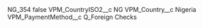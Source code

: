 <?xml version="1.0" encoding="UTF-8"?>
<CustomMetadata xmlns="http://soap.sforce.com/2006/04/metadata" xmlns:xsi="http://www.w3.org/2001/XMLSchema-instance" xmlns:xsd="http://www.w3.org/2001/XMLSchema">
    <label>NG_354</label>
    <protected>false</protected>
    <values>
        <field>VPM_CountryISO2__c</field>
        <value xsi:type="xsd:string">NG</value>
    </values>
    <values>
        <field>VPM_Country__c</field>
        <value xsi:type="xsd:string">Nigeria</value>
    </values>
    <values>
        <field>VPM_PaymentMethod__c</field>
        <value xsi:type="xsd:string">Q_Foreign Checks</value>
    </values>
</CustomMetadata>
